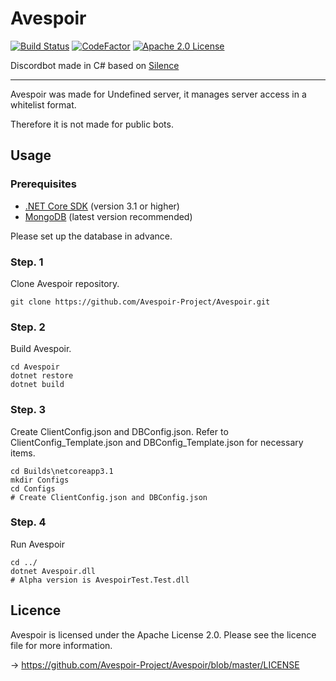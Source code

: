 # Avespoir

[![Build Status](https://travis-ci.com/Avespoir-Project/Avespoir.svg?branch=master)](https://travis-ci.com/Avespoir-Project/Avespoir)
[![CodeFactor](https://www.codefactor.io/repository/github/avespoir-project/avespoir/badge/master)](https://www.codefactor.io/repository/github/avespoir-project/avespoir/overview/master)
[![Apache 2.0 License](https://img.shields.io/badge/License-Apache%202.0-red.svg)](https://github.com/Avespoir-Project/Avespoir/blob/master/LICENSE)

Discordbot made in C# based on [Silence](https://github.com/Fairy-Phy/Silence)

***

Avespoir was made for Undefined server, it manages server access in a whitelist format.

Therefore it is not made for public bots.

## Usage

### **Prerequisites**

* [.NET Core SDK](https://dotnet.microsoft.com/download) (version 3.1 or higher)
* [MongoDB](https://www.mongodb.com/download-center/community) (latest version recommended)

Please set up the database in advance.

### **Step. 1**

Clone Avespoir repository.

```
git clone https://github.com/Avespoir-Project/Avespoir.git
```

### **Step. 2**

Build Avespoir.

```
cd Avespoir
dotnet restore
dotnet build
```

### **Step. 3**

Create ClientConfig.json and DBConfig.json. Refer to ClientConfig_Template.json and DBConfig_Template.json for necessary items.

```
cd Builds\netcoreapp3.1
mkdir Configs
cd Configs
# Create ClientConfig.json and DBConfig.json
```

### **Step. 4**

Run Avespoir

```
cd ../
dotnet Avespoir.dll
# Alpha version is AvespoirTest.Test.dll
```

## Licence
Avespoir is licensed under the Apache License 2.0. Please see the licence file for more information.

-> https://github.com/Avespoir-Project/Avespoir/blob/master/LICENSE